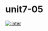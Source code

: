 # unit7-05
[![linter](https://github.com/julieli1/unit7-05/workflows/linter/badge.svg)](https://github.com/marketplace/actions/super-linter)

